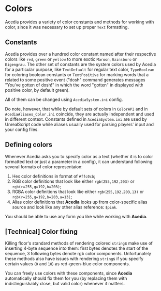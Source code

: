 # Colors

Acedia provides a variety of color constants and methods for working with color, since it was necessary to set up proper `Text` formatting.

## Constants

Acedia provides over a hundred color constant named after their respective colors like `red`, `green` or `yellow` to more exotic `Maroon`, `Gainsboro` or `Eigengrau`. The other set of constants are the system colors used by Acedia for a particular purpose, like `TextDefault` for regular text color, `TypeBoolean` for coloring boolean constants or `TextPositive` for marking words that a related to some positive event ("dosh" command generates messages "You've gotten <amount> of dosh!" in which the word "gotten" in displayed with positive color, by default green).

All of them can be changed using `AcediaSystem.ini` config.

Do note, however, that while by default sets of colors in `ColorAPI` and in `AcediaAliases_Color.ini` coincide, they are actually independent and used in different context. Constants defined in `AcediaSystem.ini` are used by UnrealScript code while aliases usually used for parsing players' input and your config files.

## Defining colors

Whenever Acedia asks you to specify color as a text (whether it is to color formatted text or just a parameter in a config), it can understand following several formats of color representaion:

1. Hex color definitions in format of `#ffc0cb`;
2. RGB color definitions that look like either `rgb(255,192,203)` or `rgb(r=255,g=192,b=203)`;
3. RGBA color definitions that look like either `rgb(255,192,203,13)` or `rgb(r=255,g=192,b=203,a=13)`;
4. Alias color definitions that **Acedia** looks up from color-specific alias source and look like any other alias reference: `$pink`.

You should be able to use any form you like while working with **Acedia**.

## [Technical] Color fixing

Killing floor's standard methods of rendering colored `string`s make use of inserting 4-byte sequence into them: first bytes denotes the start of the sequence, 3 following bytes denote rgb color components. Unfortunately these methods also have issues with rendering `string`s if you specify certain values (`0` and `10`) as red-green-blue color components.

You can freely use colors with these components, since **Acedia** automatically should fix them for you (by replacing them with indistinguishably close, but valid color) whenever it matters.
